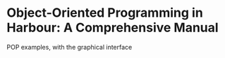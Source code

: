 # Object-Oriented Programming in Harbour: A Comprehensive Manual

POP examples, with the graphical interface


